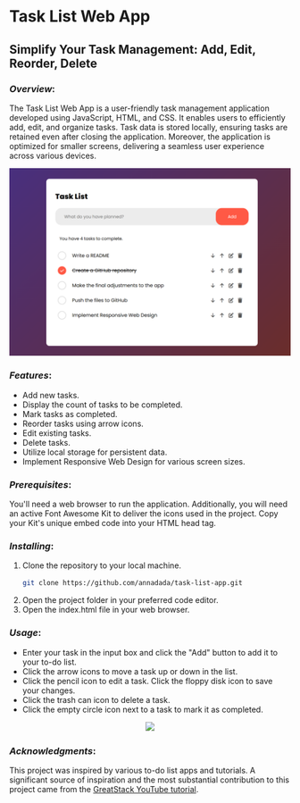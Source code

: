 # Task List Web App
## Simplify Your Task Management: Add, Edit, Reorder, Delete

### *Overview*:
The Task List Web App is a user-friendly task management application developed using JavaScript, HTML, and CSS. It enables users to efficiently add, edit, and organize tasks. Task data is stored locally, ensuring tasks are retained even after closing the application. Moreover, the application is optimized for smaller screens, delivering a seamless user experience across various devices.

![To-Do List Web App](./img/todo-list-1.png)

### *Features*:
- Add new tasks.
- Display the count of tasks to be completed.
- Mark tasks as completed.
- Reorder tasks using arrow icons.
- Edit existing tasks.
- Delete tasks.
- Utilize local storage for persistent data.
- Implement Responsive Web Design for various screen sizes.

### *Prerequisites*:
You'll need a web browser to run the application. Additionally, you will need an active Font Awesome Kit to deliver the icons used in the project. Copy your Kit's unique embed code into your HTML head tag.

### *Installing*:
1. Clone the repository to your local machine.
   ```bash
   git clone https://github.com/annadada/task-list-app.git
    ```
2. Open the project folder in your preferred code editor.
3. Open the index.html file in your web browser.

### *Usage*:
- Enter your task in the input box and click the "Add" button to add it to your to-do list.
- Click the arrow icons to move a task up or down in the list.
- Click the pencil icon to edit a task. Click the floppy disk icon to save your changes.
- Click the trash can icon to delete a task.
- Click the empty circle icon next to a task to mark it as completed.

<p align="center">
  <img src="./img/todo-list-2.png" width="420">
</p>

### *Acknowledgments*:
This project was inspired by various to-do list apps and tutorials. A significant source of inspiration and the most substantial contribution to this project came from the [GreatStack YouTube tutorial](https://www.youtube.com/watch?v=G0jO8kUrg-I&ab_channel=GreatStack).
